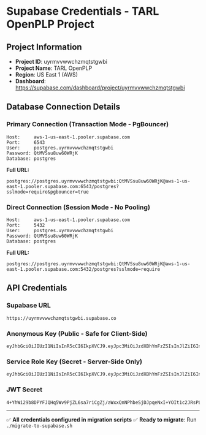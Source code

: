 # Supabase Credentials - TARL OpenPLP Project

## Project Information
- **Project ID**: uyrmvvwwchzmqtstgwbi
- **Project Name**: TARL OpenPLP
- **Region**: US East 1 (AWS)
- **Dashboard**: https://supabase.com/dashboard/project/uyrmvvwwchzmqtstgwbi

## Database Connection Details

### Primary Connection (Transaction Mode - PgBouncer)
```
Host:     aws-1-us-east-1.pooler.supabase.com
Port:     6543
User:     postgres.uyrmvvwwchzmqtstgwbi
Password: QtMVSsu8uw60WRjK
Database: postgres
```

**Full URL:**
```
postgres://postgres.uyrmvvwwchzmqtstgwbi:QtMVSsu8uw60WRjK@aws-1-us-east-1.pooler.supabase.com:6543/postgres?sslmode=require&pgbouncer=true
```

### Direct Connection (Session Mode - No Pooling)
```
Host:     aws-1-us-east-1.pooler.supabase.com
Port:     5432
User:     postgres.uyrmvvwwchzmqtstgwbi
Password: QtMVSsu8uw60WRjK
Database: postgres
```

**Full URL:**
```
postgres://postgres.uyrmvvwwchzmqtstgwbi:QtMVSsu8uw60WRjK@aws-1-us-east-1.pooler.supabase.com:5432/postgres?sslmode=require
```

## API Credentials

### Supabase URL
```
https://uyrmvvwwchzmqtstgwbi.supabase.co
```

### Anonymous Key (Public - Safe for Client-Side)
```
eyJhbGciOiJIUzI1NiIsInR5cCI6IkpXVCJ9.eyJpc3MiOiJzdXBhYmFzZSIsInJlZiI6InV5cm12dnd3Y2h6bXF0c3Rnd2JpIiwicm9sZSI6ImFub24iLCJpYXQiOjE3NTk3NTk4NDQsImV4cCI6MjA3NTMzNTg0NH0.00MKW0IYlq2qMHBQu4DsMYRz2EoQ4jnJYlXIwvabhQA
```

### Service Role Key (Secret - Server-Side Only)
```
eyJhbGciOiJIUzI1NiIsInR5cCI6IkpXVCJ9.eyJpc3MiOiJzdXBhYmFzZSIsInJlZiI6InV5cm12dnd3Y2h6bXF0c3Rnd2JpIiwicm9sZSI6InNlcnZpY2Vfcm9sZSIsImlhdCI6MTc1OTc1OTg0NCwiZXhwIjoyMDc1MzM1ODQ0fQ.4TMdVWhsPTLoNig8eOFRaxQXZ2NClbrNZgLrsqVvnMk
```

### JWT Secret
```
4+YhWi29b8DPYFJQHq5Wv9PjZL6sa7riCgZj/aWxxQnNPhbeSjDJpqeNxI+YOIt1c2JRsPLO6wMQhm6hW2Guwg==
```

---

✅ **All credentials configured in migration scripts**
✅ **Ready to migrate**: Run `./migrate-to-supabase.sh`
